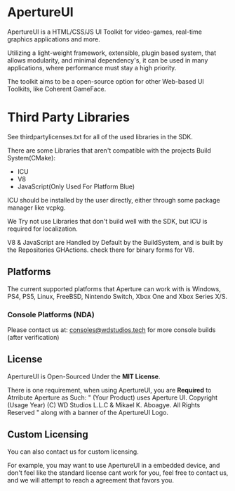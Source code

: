 # ApertureUI

ApertureUI is a HTML/CSS/JS UI Toolkit for video-games, real-time graphics applications and more.

Utilizing a light-weight framework, extensible, plugin based system, that allows modularity, and minimal dependency's, it can be used in many applications, where performance must stay a high priority.

The toolkit aims to be a open-source option for other Web-based UI Toolkits, like Coherent GameFace.

# Third Party Libraries

See thirdpartylicenses.txt for all of the used libraries in the SDK.

There are some Libraries that aren't compatible with the projects Build System(CMake):

- ICU
- V8
- JavaScript(Only Used For Platform Blue)

ICU should be installed by the user directly, either through some package manager like vcpkg.

We Try not use Libraries that don't build well with the SDK, but ICU is required for localization.

V8 & JavaScript are Handled by Default by the BuildSystem, and is built by the Repositories GHActions. check there for binary forms for V8.

## Platforms

The current supported platforms that Aperture can work with is Windows, PS4, PS5, Linux, FreeBSD, Nintendo Switch, Xbox One and Xbox Series X/S.

### Console Platforms (NDA)

Please contact us at: <consoles@wdstudios.tech> for more console builds (after verification)

## License

ApertureUI is Open-Sourced Under the **MIT License**.

There is one requirement, when using ApertureUI, you are **Required** to Atrribute Aperture as Such: " (Your Product) uses Aperture UI. Copyright (Usage Year) (C) WD Studios L.L.C & Mikael K. Aboagye. All Rights Reserved " along with a banner of the ApertureUI Logo.

## Custom Licensing

You can also contact us for custom licensing.

For example, you may want to use ApertureUI in a embedded device, and don't feel like the standard license cant work for you, feel free to contact us, and we will attempt to reach a agreement that favors you.
